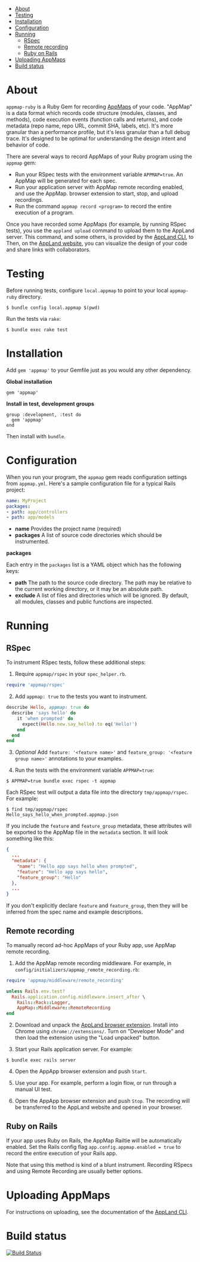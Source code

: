 - [About](#about)
- [Testing](#testing)
- [Installation](#installation)
- [Configuration](#configuration)
- [Running](#running)
  - [RSpec](#rspec)
  - [Remote recording](#remote-recording)
  - [Ruby on Rails](#ruby-on-rails)
- [Uploading AppMaps](#uploading-appmaps)
- [Build status](#build-status)

# About

`appmap-ruby` is a Ruby Gem for recording
[AppMaps](https://github.com/applandinc/appmap) of your code. 
"AppMap" is a data format which records code structure (modules, classes, and methods), code execution events
(function calls and returns), and code metadata (repo name, repo URL, commit
SHA, labels, etc). It's more granular than a performance profile, but it's less
granular than a full debug trace. It's designed to be optimal for understanding the design intent and behavior of code.

There are several ways to record AppMaps of your Ruby program using the `appmap` gem:

* Run your RSpec tests with the environment variable `APPMAP=true`. An AppMap will be generated for each spec.
* Run your application server with AppMap remote recording enabled, and use the AppMap.
  browser extension to start, stop, and upload recordings. 
* Run the command `appmap record <program>` to record the entire execution of a program.

Once you have recorded some AppMaps (for example, by running RSpec tests), you use the `appland upload` command
to upload them to the AppLand server. This command, and some others, is provided
by the [AppLand CLI](https://github.com/applandinc/appland-cli/releases), to
Then, on the [AppLand website](https://app.land), you can
visualize the design of your code and share links with collaborators.

# Testing
Before running tests, configure `local.appmap` to point to your local `appmap-ruby` directory.
```
$ bundle config local.appmap $(pwd)
```

Run the tests via `rake`:
```
$ bundle exec rake test
```

# Installation

Add `gem 'appmap'` to your Gemfile just as you would any other dependency.

**Global installation**

```
gem 'appmap'
```

**Install in test, development groups**

```
group :development, :test do
  gem 'appmap'
end
```

Then install with `bundle`. 

# Configuration

When you run your program, the `appmap` gem reads configuration settings from `appmap.yml`. Here's a sample configuration
file for a typical Rails project:

```yaml
name: MyProject
packages:
- path: app/controllers
- path: app/models
```

* **name** Provides the project name (required)
* **packages** A list of source code directories which should be instrumented.

**packages**

Each entry in the `packages` list is a YAML object which has the following keys:

* **path** The path to the source code directory. The path may be relative to the current working directory, or it may
  be an absolute path.
* **exclude** A list of files and directories which will be ignored. By default, all modules, classes and public
  functions are inspected.

# Running

## RSpec

To instrument RSpec tests, follow these additional steps:

1) Require `appmap/rspec` in your `spec_helper.rb`.

```ruby
require 'appmap/rspec'
```

2) Add `appmap: true` to the tests you want to instrument.

```ruby
describe Hello, appmap: true do
  describe 'says hello' do
    it 'when prompted' do
      expect(Hello.new.say_hello).to eq('Hello!')
    end
  end
end
```

3) *Optional* Add `feature: '<feature name>'` and `feature_group: '<feature group name>'` annotations to your 
   examples. 

4) Run the tests with the environment variable `APPMAP=true`:

```sh-session
$ APPMAP=true bundle exec rspec -t appmap
```

Each RSpec test will output a data file into the directory `tmp/appmap/rspec`. For example:

```
$ find tmp/appmap/rspec
Hello_says_hello_when_prompted.appmap.json
```

If you include the `feature` and `feature_group` metadata, these attributes will be exported to the AppMap file in the
`metadata` section. It will look something like this:

```json
{
  ...
  "metadata": {
    "name": "Hello app says hello when prompted",
    "feature": "Hello app says hello",
    "feature_group": "Hello"
  },
  ...
}
```

If you don't explicitly declare `feature` and `feature_group`, then they will be inferred from the spec name and example descriptions.

## Remote recording

To manually record ad-hoc AppMaps of your Ruby app, use AppMap remote recording.

1. Add the AppMap remote recording middleware. For example, in `config/initializers/appmap_remote_recording.rb`:

```ruby
require 'appmap/middleware/remote_recording'

unless Rails.env.test?
  Rails.application.config.middleware.insert_after \
    Rails::Rack::Logger,
    AppMap::Middleware::RemoteRecording
end
```

2. Download and unpack the [AppLand browser extension](https://github.com/applandinc/appland-browser-extension). Install into Chrome using `chrome://extensions/`. Turn on "Developer Mode" and then load the extension using the "Load unpacked" button.

3. Start your Rails application server. For example:

```sh-session
$ bundle exec rails server
```

4. Open the AppApp browser extension and push `Start`.

5. Use your app. For example, perform a login flow, or run through a manual UI test.

6. Open the AppApp browser extension and push `Stop`. The recording will be transferred to the AppLand website and opened in your browser.

## Ruby on Rails

If your app uses Ruby on Rails, the AppMap Railtie will be automatically enabled. Set the Rails config flag `app.config.appmap.enabled = true` to record the entire execution of your Rails app.

Note that using this method is kind of a blunt instrument. Recording RSpecs and using Remote Recording are usually better options.

# Uploading AppMaps

For instructions on uploading, see the documentation of the [AppLand CLI](https://github.com/applandinc/appland-cli).

# Build status
[![Build Status](https://travis-ci.org/applandinc/appmap-ruby.svg?branch=master)](https://travis-ci.org/applandinc/appmap-ruby)
